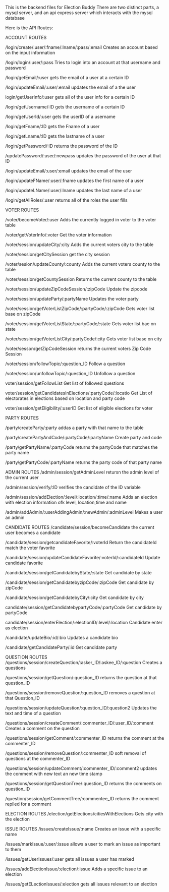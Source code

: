This is the backend files for Election Buddy
There are two distinct parts, a mysql server, and an api express server which interacts with the mysql database

Here is the API Routes:

ACCOUNT ROUTES

/login/create/:user/:fname/:lname/:pass/:email
Creates an account based on the input information

/login/login/:user/:pass
Tries to login into an account at that username and password

/login/getEmail/:user
gets the email of a user at a certain ID


/login/updateEmail/:user/:email
updates the email of a the user

login/getUserInfo/:user
gets all of the user info for a certain ID

/login/getUsername/:ID
gets the username of a certain ID

/login/getUserId/:user
gets the userID of a username

/login/getFname/:ID
gets the Fname of a user

/login/getLname/:ID
gets the lastname of a user

/login/getPassword/:ID
returns the password of the ID

/updatePassword/:user/:newpass
updates the password of the user at that ID

/login/updateEmail/:user/:email
updates the email of the user

/login/updateFName/:user/:fname
updates the first name of a user

/login/updateLName/:user/:lname
updates the last name of a user

/login/getAllRoles/:user
returns all of the roles the user fills


VOTER ROUTES

/voter/becomeVoter/:user
Adds the currently logged in voter to the voter table

/voter/getVoterInfo/:voter
Get the voter information

/voter/session/updateCity/:city
Adds the current voters city to the table

/voter/session/getCitySession
get the city session

/voter/sesion/updateCounty/:county
Adds the current voters county to the table

/voter/session/getCountySession
Returns the current county to the table

/voter/session/updateZipCodeSession/:zipCode
Update the zipcode

/voter/session/updateParty/:partyName
Updates the voter party

/voter/session/getVoterListZipCode/:partyCode/:zipCode
Gets voter list base on zipCode

/voter/session/getVoterListState/:partyCode/:state
Gets voter list bae on state

/voter/session/getVoterListCity/:partyCode/:city
Gets voter list base on city

/voter/sesson/getZipCodeSession
returns the current voters Zip Code Session

/voter/session/followTopic/:question_ID
Follow a question

/voter/session/unfollowTopic/:question_ID
Unfollow a question

voter/session/getFollowList
Get list of followed questions

voter/session/getCandidatesInElections/:partyCode/:locatio
Get List of electorates in elections based on location and party code

voter/session/getEligibility/:userID
Get list of eligible elections for voter

PARTY ROUTES

/party/createParty/:party
addas a party with that name to the table

/party/createPartyAndCode/:partyCode/:partyName
Create party and code

/party/getPartyName/:partyCode
returns the partyCode that matches the party name

/party/getPartyCode/:partyName
returns the party code of that party name

ADMIN ROUTES
/admin/session/getAdminLevel
retursn the admin level of the current user

/admin/session/verify/:ID
verifies the candidate of the ID variable

/admin/session/addElection/:level/:location/:time/:name
Adds an election with election information ofk level, location,time and name

/admin/addAdmin/:userAddingAdmin/:newAdmin/:adminLevel
Makes a user an admin

CANDIDATE ROUTES
/candidate/session/becomeCandidate
the current user becomes a candidate

/candidate/session/getcandidateFavorite/:voterId
Return the candidateId match the voter favorite

/candidate/session/updateCandidateFavorite/:voterId/:candidateId
Update candidate favorite

/candidate/session/getCandidatebyState/:state
Get candidate by state

/candidate/session/getCandidatebyzipCode/:zipCode
Get candidate by zipCode

/candidate/session/getCandidatebyCity/:city
Get candidate by city

candidate/session/getCandidatebypartyCode/:partyCode
Get candidate by partyCode

candidate/session/enterElection/:electionID/:level/:location
Candidate enter as election

/candidate/updateBio/:id/:bio
Updates a candidate bio

/candidate/getCandidateParty/:id
Get candidate party


QUESTION ROUTES
/questions/session/createQuestion/:asker_ID/:askee_ID/:question
Creates a questions

/questions/session/getQuestion/:question_ID
returns the question at that question_ID

/questions/session/removeQuestion/:question_ID
removes a question at that Question_ID

/questions/session/updateQuestion/:question_ID/:question2
Updates the text and time of a question

/questions/session/createComment/:commenter_ID/:user_ID/:comment
Creates a comment on the question

/questions/session/getComment/:commenter_ID
returns the comment at the commenter_ID

/questions/session/removeQuestion/:commenter_ID
soft removal of questions at the commenter_ID

/questions/session/updateComment/:commenter_ID/:comment2
updates the comment with new text an new time stamp

/questions/session/getQuestionTree/:question_ID
returns the comments on question_ID

/question/session/getCommentTree/:commentee_ID
returns the comment repiled for a comment

ELECTION ROUTES
/election/getElections/citiesWithElections
Gets city with the election

ISSUE ROUTES
/issues/createIssue/:name
Creates an issue with a specific name

/issues/markIssue/:user/:issue
allows a user to mark an issue as important to them

/issues/getUserIssues/:user
gets all issues a user has marked

/issues/addElectionIssue/:election/:issue
Adds a specific issue to an election

/issues/getELectionIssues/:election
gets all issues relevant to an election